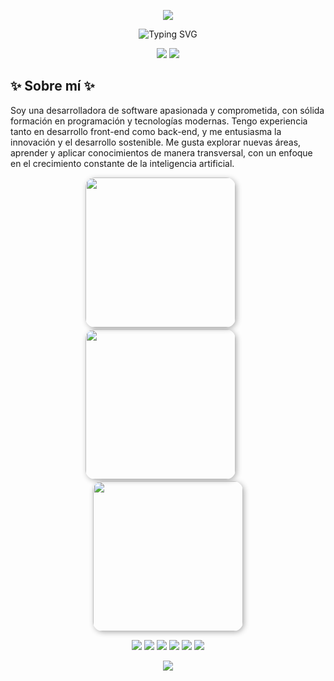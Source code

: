 <!-- Encabezado con imagen -->
<p align="center">
  <img src="https://capsule-render.vercel.app/api?type=waving&color=0:00c6ff,100:0072ff&height=200&section=header&text=⭐%20Hola!%20Soy%20Alicia%20Medina%20⭐&fontSize=40&fontColor=ffffff&animation=fadeIn" />
</p>

<!-- Frase introductoria animada centrada en azul, sin cortes -->
<p align="center">
  <img src="https://readme-typing-svg.demolab.com?font=Fira+Code&weight=700&size=24&pause=1000&color=1E3C72&center=true&vCenter=true&width=900&lines=%E2%AD%90+Desarrolladora+Fullstack+|+Amante+del+Codigo+Limpio+|+AI+%E2%AD%90" alt="Typing SVG" />
</p>

<!-- Bloques tipo div lado a lado -->
<p align="center">
  <img src="https://img.shields.io/badge/🌊-Construyendo%20experiencias%20digitales%20inteligentes-0072FF?style=for-the-badge" />
  <img src="https://img.shields.io/badge/✨-APASIONADA%20POR%20LA%20IA%20Y%20TECNOLOGÍA-1E3C72?style=for-the-badge" />
</p>

<h2>✨ Sobre mí ✨</h2>

<p>
Soy una desarrolladora de software apasionada y comprometida, con sólida formación en programación y tecnologías modernas. 
Tengo experiencia tanto en desarrollo front-end como back-end, y me entusiasma la innovación y el desarrollo sostenible. 
Me gusta explorar nuevas áreas, aprender y aplicar conocimientos de manera transversal, con un enfoque en el crecimiento constante de la inteligencia artificial.
</p>

<p align="center">
  <img src="https://www.florclick.com/entradas_blog/calendario-de-flores-5f6bdc06188c5.jpg" width="240" style="border-radius:15px; box-shadow:2px 2px 8px rgba(0,0,0,0.3);" />
  &nbsp;&nbsp;&nbsp;&nbsp;&nbsp;
  <img src="https://www.florclick.com/entradas_blog/calendario-de-flores-5f6bdc06188c5.jpg" width="240" style="border-radius:15px; box-shadow:2px 2px 8px rgba(0,0,0,0.3);" />
  &nbsp;&nbsp;&nbsp;&nbsp;&nbsp;
  <img src="https://www.florclick.com/entradas_blog/calendario-de-flores-5f6bdc06188c5.jpg" width="240" style="border-radius:15px; box-shadow:2px 2px 8px rgba(0,0,0,0.3);" />
</p>

<p align="center">
  <img src="https://img.shields.io/badge/💻_Lenguajes-0072FF?style=for-the-badge&logoColor=white" />
  <img src="https://img.shields.io/badge/⚙️_Frameworks-0072FF?style=for-the-badge&logoColor=white" />
  <img src="https://img.shields.io/badge/🗄️_Bases_de_Datos-0072FF?style=for-the-badge&logoColor=white" />
  <img src="https://img.shields.io/badge/🤖_IA-0072FF?style=for-the-badge&logoColor=white" />
  <img src="https://img.shields.io/badge/🛠️_Herramientas-0072FF?style=for-the-badge&logoColor=white" />
  <img src="https://img.shields.io/badge/📱_Mobile-0072FF?style=for-the-badge&logoColor=white" />
</p>






<p align="center">
  <img src="https://capsule-render.vercel.app/api?type=waving&color=0:00c6ff,100:0072ff&height=100&section=footer"/>
</p>
